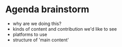 # Agenda brainstorm

* why are we doing this?
* kinds of content and contribution we'd like to see
* platforms to use
* structure of 'main content'
